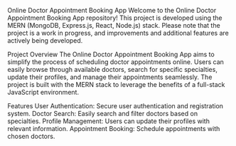 Online Doctor Appointment Booking App
Welcome to the Online Doctor Appointment Booking App repository! This project is developed using the MERN (MongoDB, Express.js, React, Node.js) stack. Please note that the project is a work in progress, and improvements and additional features are actively being developed.

Project Overview
The Online Doctor Appointment Booking App aims to simplify the process of scheduling doctor appointments online. Users can easily browse through available doctors, search for specific specialties, update their profiles, and manage their appointments seamlessly. The project is built with the MERN stack to leverage the benefits of a full-stack JavaScript environment.


Features
User Authentication: Secure user authentication and registration system.
Doctor Search: Easily search and filter doctors based on specialties.
Profile Management: Users can update their profiles with relevant information.
Appointment Booking: Schedule appointments with chosen doctors.
